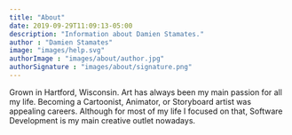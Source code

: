```yaml
---
title: "About"
date: 2019-09-29T11:09:13-05:00
description: "Information about Damien Stamates."
author : "Damien Stamates"
image: "images/help.svg"
authorImage : "images/about/author.jpg"
authorSignature : "images/about/signature.png"
---
```


Grown in Hartford, Wisconsin. Art has always been my main passion for all my life.
Becoming a Cartoonist, Animator, or Storyboard artist was appealing careers. Although for most of my life I focused on that,
Software Development is my main creative outlet nowadays.
